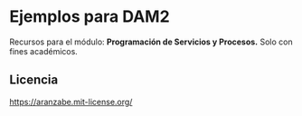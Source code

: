 # Ejemplos para DAM2
Recursos para el módulo: **Programación de Servicios y Procesos.** Solo con fines académicos.

## Licencia

https://aranzabe.mit-license.org/
